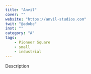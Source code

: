```yaml
---
title: "Anvil"
cover: ""
website: "https://anvil-studios.com"
twit: "@adobe"
inst: ""
category: "A"
tags:
    - Pioneer Square
    - small
    - industrial
---
```


Description

